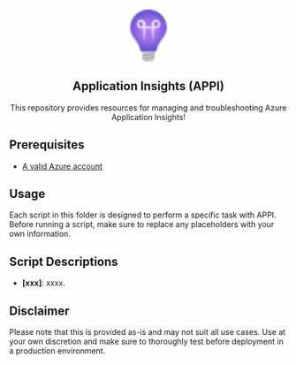 <p align="center">
 <img width="100px" src=".images/azure-application-insights.svg" align="center" alt="Azure Application Insights" />
 <h2 align="center">Application Insights (APPI)</h2>
 <p align="center">This repository provides resources for managing and troubleshooting Azure Application Insights!</p>
</p>

## Prerequisites

- [A valid Azure account][azure-account]

## Usage
Each script in this folder is designed to perform a specific task with APPI. Before running a script, make sure to replace any placeholders with your own information.

## Script Descriptions

- **[xxx]**: xxxx.

## Disclaimer
Please note that this is provided as-is and may not suit all use cases. Use at your own discretion and make sure to thoroughly test before deployment in a production environment.

[azure-account]: https://azure.microsoft.com/en-us/free
[xxxx]: xxxx

